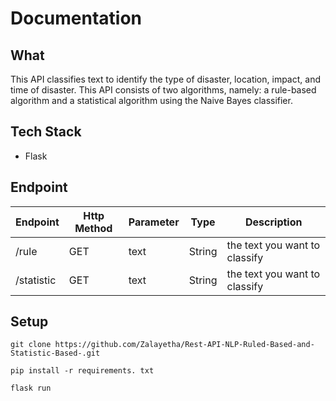 # Documentation

## What
This API classifies text to identify the type of disaster, location, impact, and time of disaster. This API consists of two algorithms, namely: a rule-based algorithm and a statistical algorithm using the Naive Bayes classifier.

## Tech Stack
- Flask

## Endpoint
| Endpoint   | Http Method | Parameter | Type   | Description                   |
|------------|-------------|-----------|--------|-------------------------------|
| /rule      | GET         | text      | String | the text you want to classify |
| /statistic | GET         | text      | String | the text you want to classify |

## Setup
```
git clone https://github.com/Zalayetha/Rest-API-NLP-Ruled-Based-and-Statistic-Based-.git

pip install -r requirements. txt

flask run
```
